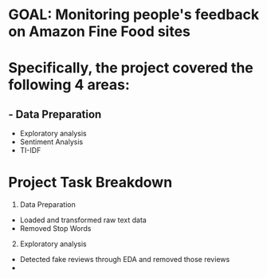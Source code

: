 # GOAL: Monitoring people's feedback on Amazon Fine Food sites

# Specifically, the project covered the following 4 areas:

## - Data Preparation
- Exploratory analysis
- Sentiment Analysis
- TI-IDF

# Project Task Breakdown

1. Data Preparation
- Loaded and transformed raw text data
- Removed Stop Words
2. Exploratory analysis
- Detected fake reviews through EDA and removed those reviews
- 
